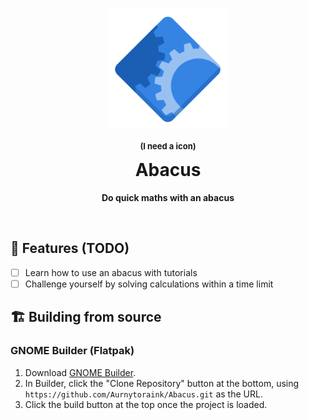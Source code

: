 <h1 align="center">
  <img src="data/icons/hicolor/scalable/apps/com.github.Aurnytoraink.Abacus.svg" alt="Abacus" width="192" height="192"/><br>
  <p style="font-size: small;">(I need a icon)</p>
  Abacus
</h1>

<p align="center"><strong>Do quick maths with an abacus</strong></p>

<br>

## 🧪 Features (TODO)

- [ ] Learn how to use an abacus with tutorials
- [ ] Challenge yourself by solving calculations within a time limit

## 🏗️ Building from source

### GNOME Builder (Flatpak)

1. Download [GNOME Builder](https://flathub.org/apps/details/org.gnome.Builder).
2. In Builder, click the "Clone Repository" button at the bottom, using `https://github.com/Aurnytoraink/Abacus.git` as the URL.
3. Click the build button at the top once the project is loaded.
